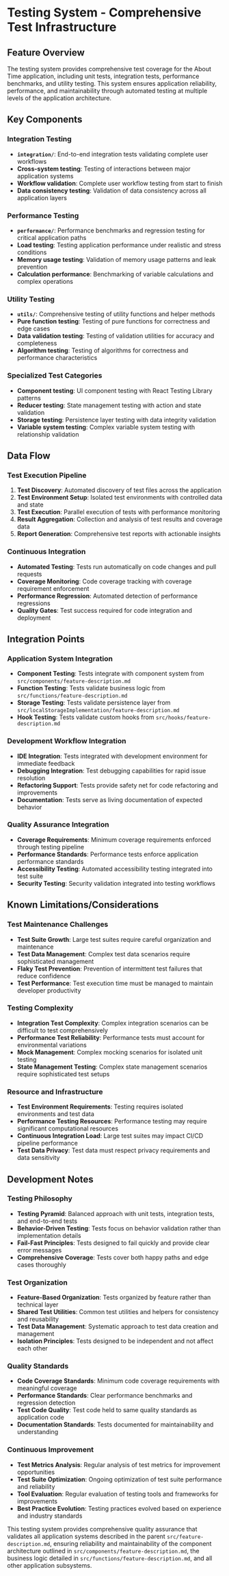 # Testing System - Comprehensive Test Infrastructure

## Feature Overview
The testing system provides comprehensive test coverage for the About Time application, including unit tests, integration tests, performance benchmarks, and utility testing. This system ensures application reliability, performance, and maintainability through automated testing at multiple levels of the application architecture.

## Key Components

### Integration Testing
- **`integration/`**: End-to-end integration tests validating complete user workflows
- **Cross-system testing**: Testing of interactions between major application systems
- **Workflow validation**: Complete user workflow testing from start to finish
- **Data consistency testing**: Validation of data consistency across all application layers

### Performance Testing
- **`performance/`**: Performance benchmarks and regression testing for critical application paths
- **Load testing**: Testing application performance under realistic and stress conditions
- **Memory usage testing**: Validation of memory usage patterns and leak prevention
- **Calculation performance**: Benchmarking of variable calculations and complex operations

### Utility Testing
- **`utils/`**: Comprehensive testing of utility functions and helper methods
- **Pure function testing**: Testing of pure functions for correctness and edge cases
- **Data validation testing**: Testing of validation utilities for accuracy and completeness
- **Algorithm testing**: Testing of algorithms for correctness and performance characteristics

### Specialized Test Categories
- **Component testing**: UI component testing with React Testing Library patterns
- **Reducer testing**: State management testing with action and state validation
- **Storage testing**: Persistence layer testing with data integrity validation
- **Variable system testing**: Complex variable system testing with relationship validation

## Data Flow

### Test Execution Pipeline
1. **Test Discovery**: Automated discovery of test files across the application
2. **Test Environment Setup**: Isolated test environments with controlled data and state
3. **Test Execution**: Parallel execution of tests with performance monitoring
4. **Result Aggregation**: Collection and analysis of test results and coverage data
5. **Report Generation**: Comprehensive test reports with actionable insights

### Continuous Integration
- **Automated Testing**: Tests run automatically on code changes and pull requests
- **Coverage Monitoring**: Code coverage tracking with coverage requirement enforcement
- **Performance Regression**: Automated detection of performance regressions
- **Quality Gates**: Test success required for code integration and deployment

## Integration Points

### Application System Integration
- **Component Testing**: Tests integrate with component system from `src/components/feature-description.md`
- **Function Testing**: Tests validate business logic from `src/functions/feature-description.md`
- **Storage Testing**: Tests validate persistence layer from `src/localStorageImplementation/feature-description.md`
- **Hook Testing**: Tests validate custom hooks from `src/hooks/feature-description.md`

### Development Workflow Integration
- **IDE Integration**: Tests integrated with development environment for immediate feedback
- **Debugging Integration**: Test debugging capabilities for rapid issue resolution
- **Refactoring Support**: Tests provide safety net for code refactoring and improvements
- **Documentation**: Tests serve as living documentation of expected behavior

### Quality Assurance Integration
- **Coverage Requirements**: Minimum coverage requirements enforced through testing pipeline
- **Performance Standards**: Performance tests enforce application performance standards
- **Accessibility Testing**: Automated accessibility testing integrated into test suite
- **Security Testing**: Security validation integrated into testing workflows

## Known Limitations/Considerations

### Test Maintenance Challenges
- **Test Suite Growth**: Large test suites require careful organization and maintenance
- **Test Data Management**: Complex test data scenarios require sophisticated management
- **Flaky Test Prevention**: Prevention of intermittent test failures that reduce confidence
- **Test Performance**: Test execution time must be managed to maintain developer productivity

### Testing Complexity
- **Integration Test Complexity**: Complex integration scenarios can be difficult to test comprehensively
- **Performance Test Reliability**: Performance tests must account for environmental variations
- **Mock Management**: Complex mocking scenarios for isolated unit testing
- **State Management Testing**: Complex state management scenarios require sophisticated test setups

### Resource and Infrastructure
- **Test Environment Requirements**: Testing requires isolated environments and test data
- **Performance Testing Resources**: Performance testing may require significant computational resources
- **Continuous Integration Load**: Large test suites may impact CI/CD pipeline performance
- **Test Data Privacy**: Test data must respect privacy requirements and data sensitivity

## Development Notes

### Testing Philosophy
- **Testing Pyramid**: Balanced approach with unit tests, integration tests, and end-to-end tests
- **Behavior-Driven Testing**: Tests focus on behavior validation rather than implementation details
- **Fail-Fast Principles**: Tests designed to fail quickly and provide clear error messages
- **Comprehensive Coverage**: Tests cover both happy paths and edge cases thoroughly

### Test Organization
- **Feature-Based Organization**: Tests organized by feature rather than technical layer
- **Shared Test Utilities**: Common test utilities and helpers for consistency and reusability
- **Test Data Management**: Systematic approach to test data creation and management
- **Isolation Principles**: Tests designed to be independent and not affect each other

### Quality Standards
- **Code Coverage Standards**: Minimum code coverage requirements with meaningful coverage
- **Performance Standards**: Clear performance benchmarks and regression detection
- **Test Code Quality**: Test code held to same quality standards as application code
- **Documentation Standards**: Tests documented for maintainability and understanding

### Continuous Improvement
- **Test Metrics Analysis**: Regular analysis of test metrics for improvement opportunities
- **Test Suite Optimization**: Ongoing optimization of test suite performance and reliability
- **Tool Evaluation**: Regular evaluation of testing tools and frameworks for improvements
- **Best Practice Evolution**: Testing practices evolved based on experience and industry standards

This testing system provides comprehensive quality assurance that validates all application systems described in the parent `src/feature-description.md`, ensuring reliability and maintainability of the component architecture outlined in `src/components/feature-description.md`, the business logic detailed in `src/functions/feature-description.md`, and all other application subsystems.
